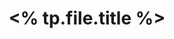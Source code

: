 ---
title: '<% tp.file.title %>'
category: '<% tp.file.creation_date("YYYY") %>'
tags:
  - <% tp.system.suggester(["projects", "areas", "source", "archive"], ["projects", "areas", "source", "archive"]) %>
created: <% moment(tp.file.creation_date("YYYY-MM-DDTHH:mm:ss.SSSZ")).toISOString() %>
updated: <% moment(tp.file.last_modified_date("YYYY-MM-DDTHH:mm:ss.SSSZ")).toISOString() %>
---